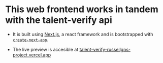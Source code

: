 # This web frontend works in tandem with the talent-verify api

-  It is built using [Next.js](https://nextjs.org/), a react framework and is bootstrapped with [`create-next-app`](https://github.com/vercel/next.js/tree/canary/packages/create-next-app).

-  The live preview is accesible at [talent-verify-russellgns-project.vercel.app](https://talent-verify-russellgns-project.vercel.app)
